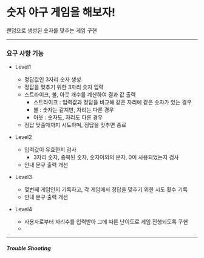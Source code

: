 # 숫자 야구 게임을 해보자!
랜덤으로 생성된 숫자를 맞추는 게임 구현

---
### 요구 사항 기능
* Level1

  * 정답값인 3자리 숫자 생성
  * 정답을 맞추기 위한 3자리 숫자 입력
  * 스트라이크, 볼, 아웃 개수를 계산하여 결과 값 출력
    - 스트라이크 : 입력값과 정답을 비교해 같은 자리에 같은 숫자가 있는 경우
    - 볼 : 숫자는 같지만, 자리는 다른 경우
    - 아웃 : 숫자도, 자리도 다른 경우
  * 정답 맞출때까지 시도하며, 정답을 맞추면 종료

* Level2

  * 입력값이 유효한지 검사
    - 3자리 숫자, 중복된 숫자, 숫자이외의 문자, 0이 사용되었는지 검사
  * 안내 문구 출력 개선
 
* Level3

  * 몇번째 게임인지 기록하고, 각 게임에서 정답을 맞추기 위한 시도 횟수 기록
  * 안내 문구 출력 개선
 
* Level4

  * 사용자로부터 자리수를 입력받아 그에 따른 난이도로 게임 진행되도록 구현
  * 

---
##### Trouble Shooting
